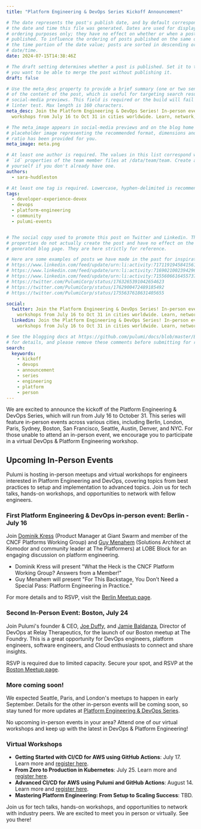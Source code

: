 ```yaml
---
title: "Platform Engineering & DevOps Series Kickoff Announcement"

# The date represents the post's publish date, and by default corresponds with
# the date and time this file was generated. Dates are used for display and
# ordering purposes only; they have no effect on whether or when a post is
# published. To influence the ordering of posts published on the same date, use
# the time portion of the date value; posts are sorted in descending order by
# date/time.
date: 2024-07-15T14:38:46Z

# The draft setting determines whether a post is published. Set it to true if
# you want to be able to merge the post without publishing it.
draft: false

# Use the meta_desc property to provide a brief summary (one or two sentences)
# of the content of the post, which is useful for targeting search results or
# social-media previews. This field is required or the build will fail the
# linter test. Max length is 160 characters.
meta_desc: Join the Platform Engineering & DevOps Series! In-person events & virtual
  workshops from July 16 to Oct 31 in cities worldwide. Learn, network, and innovate!

# The meta_image appears in social-media previews and on the blog home page. A
# placeholder image representing the recommended format, dimensions and aspect
# ratio has been provided for you.
meta_image: meta.png

# At least one author is required. The values in this list correspond with the
# `id` properties of the team member files at /data/team/team. Create a file for
# yourself if you don't already have one.
authors:
  - sara-huddleston

# At least one tag is required. Lowercase, hyphen-delimited is recommended.
tags:
  - developer-experience-devex
  - devops
  - platform-engineering
  - community
  - pulumi-events


# The social copy used to promote this post on Twitter and Linkedin. These
# properties do not actually create the post and have no effect on the
# generated blog page. They are here strictly for reference.

# Here are some examples of posts we have made in the past for inspiration:
# https://www.linkedin.com/feed/update/urn:li:activity:7171191945841561601
# https://www.linkedin.com/feed/update/urn:li:activity:7169021002394296320
# https://www.linkedin.com/feed/update/urn:li:activity:7155606616455737345
# https://twitter.com/PulumiCorp/status/1763265391042654623
# https://twitter.com/PulumiCorp/status/1762900472489185492
# https://twitter.com/PulumiCorp/status/1755637618631405655

social:
  twitter: Join the Platform Engineering & DevOps Series! In-person events & virtual
    workshops from July 16 to Oct 31 in cities worldwide. Learn, network, and innovate!
  linkedin: Join the Platform Engineering & DevOps Series! In-person events & virtual
    workshops from July 16 to Oct 31 in cities worldwide. Learn, network, and innovate!

# See the blogging docs at https://github.com/pulumi/docs/blob/master/BLOGGING.md
# for details, and please remove these comments before submitting for review.
search:
  keywords:
    - kickoff
    - devops
    - announcement
    - series
    - engineering
    - platform
    - person
---
```


We are excited to announce the kickoff of the Platform Engineering & DevOps Series, which will run from July 16 to October 31. This series will feature in-person events across various cities, including Berlin, London, Paris, Sydney, Boston, San Francisco, Seattle, Austin, Denver, and NYC. For those unable to attend an in-person event, we encourage you to participate in a virtual DevOps & Platform Engineering workshop.

<!--more-->

## Upcoming In-Person Events

Pulumi is hosting in-person meetups and virtual workshops for engineers interested in Platform Engineering and DevOps, covering topics from best practices to setup and implementation to advanced topics. Join us for tech talks, hands-on workshops, and opportunities to network with fellow engineers.

### First Platform Engineering & DevOps in-person event: Berlin - July 16

Join [Dominik Kress](https://www.linkedin.com/in/dominik-kress-33a540174/) (Product Manager at Giant Swarm and member of the CNCF Platforms Working Group) and [Guy Menahem](https://www.linkedin.com/in/guy-menahem/) (Solutions Architect at Komodor and community leader at The Platformers) at LOBE Block for an engaging discussion on platform engineering.

- Dominik Kress will present "What the Heck is the CNCF Platform Working Group? Answers from a Member!"
- Guy Menahem will present "For This Backstage, You Don’t Need a Special Pass: Platform Engineering in Practice."

For more details and to RSVP, visit the [Berlin Meetup page](https://www.meetup.com/berlin-pulumi-user-group/events/301456990/).

### Second In-Person Event: Boston, July 24

Join Pulumi's founder & CEO, [Joe Duffy](https://www.linkedin.com/in/joejduffy/), and [Jamie Baldanza](https://www.linkedin.com/in/jbaldanza/), Director of DevOps at Relay Therapeutics, for the launch of our Boston meetup at The Foundry. This is a great opportunity for DevOps engineers, platform engineers, software engineers, and Cloud enthusiasts to connect and share insights.

RSVP is required due to limited capacity. Secure your spot, and RSVP at the [Boston Meetup page](https://www.meetup.com/boston-pulumi-user-group/events/301985583/).

### More coming soon!

We expected Seattle, Paris, and London's meetups to happen in early September.
Details for the other in-person events will be coming soon, so stay tuned for more updates at [Platform Engineering & DevOps Series](https://info.pulumi.com/platform-engineering-devops-series).

No upcoming in-person events in your area? Attend one of our virtual workshops and keep up with the latest in DevOps & Platform Engineering!

### Virtual Workshops

- **Getting Started with CI/CD for AWS using GitHub Actions**: July 17. Learn more and [register here](https://www.pulumi.com/resources/getting-started-with-ci-cd-aws-pulumi-github-actions/).
- **From Zero to Production in Kubernetes**: July 25. Learn more and [register here](https://www.pulumi.com/resources/from-zero-to-production-in-kubernetes/).
- **Advanced CI/CD for AWS using Pulumi and GitHub Actions**: August 14. Learn more and [register here](https://www.pulumi.com/resources/advanced-cicd-aws-pulumi-github-actions/).
- **Mastering Platform Engineering: From Setup to Scaling Success**: TBD.

Join us for tech talks, hands-on workshops, and opportunities to network with industry peers. We are excited to meet you in person or virtually.
See you there!
